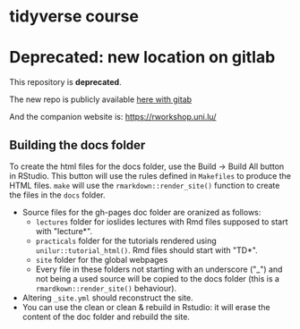 tidyverse course
================

<!-- README.md is generated from README.Rmd. Please edit that file -->
Deprecated: new location on gitlab
==================================

This repository is **deprecated**.

The new repo is publicly available [here with gitab](https://git-r3lab.uni.lu/aurelien.ginolhac/rworkshop)

And the companion website is: <https://rworkshop.uni.lu/>

Building the docs folder
------------------------

To create the html files for the docs folder, use the Build -&gt; Build All button in RStudio. This button will use the rules defined in `Makefiles` to produce the HTML files. `make` will use the `rmarkdown::render_site()` function to create the files in the `docs` folder.

-   Source files for the gh-pages doc folder are oranized as follows:
    -   `lectures` folder for ioslides lectures with Rmd files supposed to start with "lecture\*".
    -   `practicals` folder for the tutorials rendered using `unilur::tutorial_html()`. Rmd files should start with "TD\*".
    -   `site` folder for the global webpages
    -   Every file in these folders not starting with an underscore ("\_") and not being a used source will be copied to the docs folder (this is a `rmardkown::render_site()` behaviour).
-   Altering `_site.yml` should reconstruct the site.
-   You can use the clean or clean & rebuild in Rstudio: it will erase the content of the doc folder and rebuild the site.
